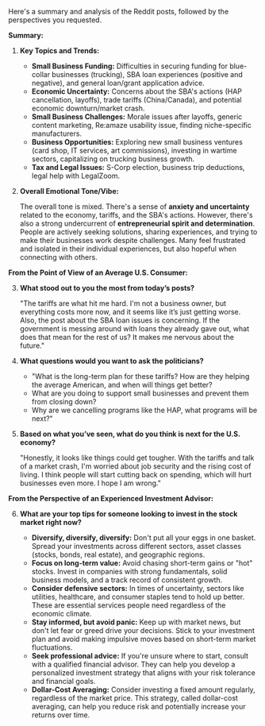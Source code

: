 Here's a summary and analysis of the Reddit posts, followed by the perspectives you requested.

**Summary:**

1.  **Key Topics and Trends:**

    *   **Small Business Funding:** Difficulties in securing funding for blue-collar businesses (trucking), SBA loan experiences (positive and negative), and general loan/grant application advice.
    *   **Economic Uncertainty:** Concerns about the SBA's actions (HAP cancellation, layoffs), trade tariffs (China/Canada), and potential economic downturn/market crash.
    *   **Small Business Challenges:** Morale issues after layoffs, generic content marketing, Re:amaze usability issue, finding niche-specific manufacturers.
    *   **Business Opportunities:** Exploring new small business ventures (card shop, IT services, art commissions), investing in wartime sectors, capitalizing on trucking business growth.
    *   **Tax and Legal Issues:** S-Corp election, business trip deductions, legal help with LegalZoom.

2.  **Overall Emotional Tone/Vibe:**

    The overall tone is mixed. There's a sense of **anxiety and uncertainty** related to the economy, tariffs, and the SBA's actions. However, there's also a strong undercurrent of **entrepreneurial spirit and determination**. People are actively seeking solutions, sharing experiences, and trying to make their businesses work despite challenges. Many feel frustrated and isolated in their individual experiences, but also hopeful when connecting with others.

**From the Point of View of an Average U.S. Consumer:**

3.  **What stood out to you the most from today’s posts?**

    "The tariffs are what hit me hard. I'm not a business owner, but everything costs more now, and it seems like it’s just getting worse. Also, the post about the SBA loan issues is concerning. If the government is messing around with loans they already gave out, what does that mean for the rest of us? It makes me nervous about the future."

4.  **What questions would you want to ask the politicians?**

    *   "What is the long-term plan for these tariffs? How are they helping the average American, and when will things get better?
    *   What are you doing to support small businesses and prevent them from closing down?
    *   Why are we cancelling programs like the HAP, what programs will be next?"

5.  **Based on what you’ve seen, what do you think is next for the U.S. economy?**

    "Honestly, it looks like things could get tougher. With the tariffs and talk of a market crash, I'm worried about job security and the rising cost of living. I think people will start cutting back on spending, which will hurt businesses even more. I hope I am wrong."

**From the Perspective of an Experienced Investment Advisor:**

6.  **What are your top tips for someone looking to invest in the stock market right now?**

    *   **Diversify, diversify, diversify:** Don't put all your eggs in one basket. Spread your investments across different sectors, asset classes (stocks, bonds, real estate), and geographic regions.
    *   **Focus on long-term value:** Avoid chasing short-term gains or "hot" stocks. Invest in companies with strong fundamentals, solid business models, and a track record of consistent growth.
    *   **Consider defensive sectors:** In times of uncertainty, sectors like utilities, healthcare, and consumer staples tend to hold up better. These are essential services people need regardless of the economic climate.
    *   **Stay informed, but avoid panic:** Keep up with market news, but don't let fear or greed drive your decisions. Stick to your investment plan and avoid making impulsive moves based on short-term market fluctuations.
    *   **Seek professional advice:** If you're unsure where to start, consult with a qualified financial advisor. They can help you develop a personalized investment strategy that aligns with your risk tolerance and financial goals.
    *   **Dollar-Cost Averaging:** Consider investing a fixed amount regularly, regardless of the market price. This strategy, called dollar-cost averaging, can help you reduce risk and potentially increase your returns over time.


